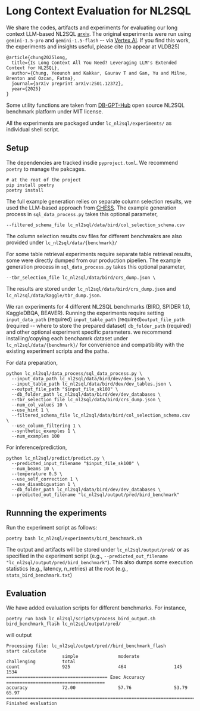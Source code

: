 # Long Context Evaluation for NL2SQL

We share the codes, artifacts and experiments for evaluating our long context LLM-based NL2SQL [arxiv](https://arxiv.org/abs/2501.12372). The original experiments were run using `gemini-1.5-pro` and `gemini-1.5-flash` -- via [Vertex AI](https://cloud.google.com/vertex-ai/docs/reference/rest). If you find this work, the experiments and insights useful, please cite (to appear at VLDB25)
```
@article{chung2025long,
  title={Is Long Context All You Need? Leveraging LLM's Extended Context for NL2SQL},
  author={Chung, Yeounoh and Kakkar, Gaurav T and Gan, Yu and Milne, Brenton and Ozcan, Fatma},
  journal={arXiv preprint arXiv:2501.12372},
  year={2025}
}
```

Some utility functions are taken from [DB-GPT-Hub](https://github.com/eosphoros-ai/DB-GPT-Hub) open source NL2SQL benchmark platform under MIT license.

All the experiments are packaged under `lc_nl2sql/experiments/` as individual shell script.

## Setup
The dependencies are tracked insdie `pyproject.toml`. We recommend `poetry` to manage the pakcages.
```
# at the root of the project
pip install poetry
poetry install
```

The full example generation relies on separate column selection results, we used the LLM-based approach from [CHESS](https://arxiv.org/abs/2405.16755). 
The example generation process in `sql_data_process.py` takes this optional parameter, 
```
--filtered_schema_file lc_nl2sql/data/bird/col_selection_schema.csv
```
The column selection results csv files for different benchmakrs are also provided under `lc_nl2sql/data/{benchmark}/`

For some table retrieval experiments require separate table retrieval results, some were directly dumped from our production pipelien. The example generation process in `sql_data_process.py` takes this optional parameter, 
```
--tbr_selection_file lc_nl2sql/data/bird/crs_dump.json \
```
The results are stored under `lc_nl2sql/data/bird/crs_dump.json` and `lc_nl2sql/data/kaggle/tbr_dump.json`.

We ran experiments for 4 different NL2SQL benchmarks (BIRD, SPIDER 1.0, KaggleDBQA, BEAVER). Running the experiments require setting `input_data_path` (required) `input_table_path` (required)`output_file_path` (required -- where to store the prepared dataset) `db_folder_path` (required) and other optional experiment specific parameters. 
we recommend installing/copying each benchamrk dataset under `lc_nl2sql/data/{benchmark}/` for convenience and compatibility with the existing experiment scripts and the paths.

For data preparation,
```
python lc_nl2sql/data_process/sql_data_process.py \
  --input_data_path lc_nl2sql/data/bird/dev/dev.json \
  --input_table_path lc_nl2sql/data/bird/dev/dev_tables.json \
  --output_file_path "$input_file_sk100" \
  --db_folder_path lc_nl2sql/data/bird/dev/dev_databases \
  --tbr_selection_file lc_nl2sql/data/bird/crs_dump.json \
  --num_col_values 10 \
  --use_hint 1 \
  --filtered_schema_file lc_nl2sql/data/bird/col_selection_schema.csv \
  --use_column_filtering 1 \
  --synthetic_examples 1 \
  --num_examples 100
```

For inference/prediction,
```
python lc_nl2sql/predict/predict.py \
  --predicted_input_filename "$input_file_sk100" \
  --num_beams 10 \
  --temperature 0.5 \
  --use_self_correction 1 \
  --use_disambiguation 1 \
  --db_folder_path lc_nl2sql/data/bird/dev/dev_databases \
  --predicted_out_filename "lc_nl2sql/output/pred/bird_benchmark"
```

## Runnning the experiments
Run the experiment script as follows:
```
poetry bash lc_nl2sql/experiments/bird_benchmark.sh
```
The output and artifacts will be stored under `lc_nl2sql/output/pred/` or as specified in the experiment script (e.g., `--predicted_out_filename "lc_nl2sql/output/pred/bird_benchmark"`).
This also dumps some execution statistics (e.g., latency, n_retries) at the root (e.g., `stats_bird_benchmark.txt`)

## Evaluation
We have added evaluation scripts for different benchmarks. For instance,
```
poetry run bash lc_nl2sql/scripts/process_bird_output.sh bird_benchmark_flash lc_nl2sql/output/pred/
```
will output 
```
Processing file: lc_nl2sql/output/pred//bird_benchmark_flash
start calculate
                     simple               moderate             challenging          total               
count                925                  464                  145                  1534                
====================================== Exec Accuracy =====================================
accuracy             72.00                57.76                53.79                65.97               
===========================================================================================
Finished evaluation
```